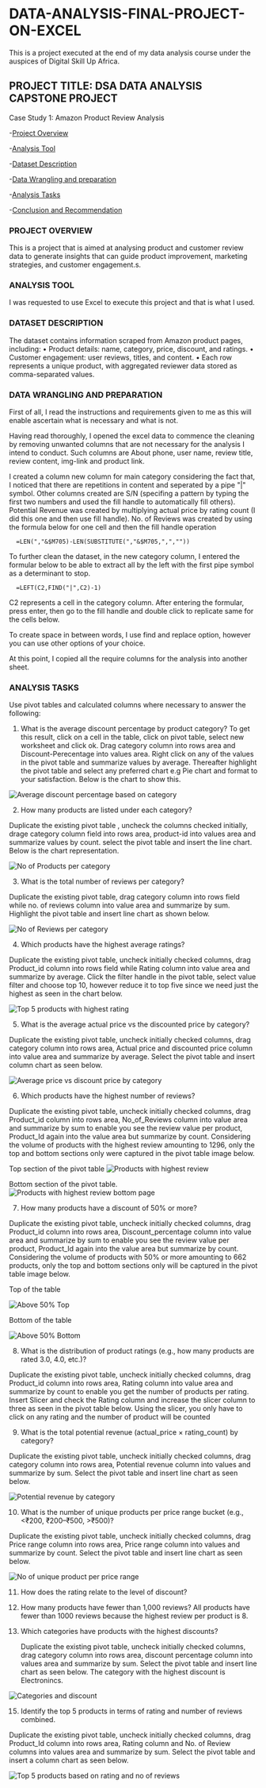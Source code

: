 # DATA-ANALYSIS-FINAL-PROJECT-ON-EXCEL

This is a project executed at the end of my data analysis course under the auspices of Digital Skill Up Africa.

## PROJECT TITLE: DSA DATA ANALYSIS CAPSTONE PROJECT 

Case Study 1: Amazon Product Review Analysis 

-[Project Overview](#project-overview)

-[Analysis Tool](#analysis-tool)

-[Dataset Description](dataset-description)

-[Data Wrangling and preparation](data-wrangling-and-prepartion)

-[Analysis Tasks](analysis-task)

-[Conclusion and Recommendation](conclusion-and-recommendation)

### PROJECT OVERVIEW

This is a project that is aimed at analysing product and customer review data to generate insights that can guide product improvement, marketing strategies, and customer engagement.s.

### ANALYSIS TOOL
I was requested to use Excel to execute this project and that is what I used.

### DATASET DESCRIPTION
The dataset contains information scraped from Amazon product pages, including: 
•  Product details: name, category, price, discount, and ratings. 
•  Customer engagement: user reviews, titles, and content.
•  Each row represents a unique product, with aggregated reviewer data stored as comma-separated values. 

### DATA WRANGLING AND PREPARATION
First of all, I read the instructions and requirements given to me as this will enable ascertain what is necessary and what is not. 

Having read thoroughly, I opened the excel data to commence the cleaning by removing unwanted columns that are not necessary for the analysis I intend to conduct. Such columns are About phone, user name, review title, review content, img-link and product link.

I created a column new column for main category considering the fact that, I noticed that there are repetitions in content and seperated by a pipe "|" symbol. Other columns created are S/N (specifing a pattern by typing the first two numbers and used the fill handle to automatically fill others). Potential Revenue  was created by multiplying actual price by rating count (I did this one and then use fill handle). No. of Reviews was created by using the formula below for one cell and then the fill handle operation 

      =LEN(","&$M705)-LEN(SUBSTITUTE(","&$M705,",",""))

To further clean the dataset, in the new category column, I entered the formular below to be able to extract all by the left  with the first pipe symbol as a determinant to stop.

      =LEFT(C2,FIND("|",C2)-1)
C2 represents a cell in the category column. After entering the formular, press enter, then go to the fill handle and double click to replicate same for the cells below.

To create space in between words, I use find and replace option, however you can use other options of your choice.

At this point, I copied all the require columns for the analysis into another sheet.

### ANALYSIS TASKS        

Use pivot tables and calculated columns where necessary to answer the following: 

1. What is the average discount percentage by product category?
   To get this result, click on a cell in the table, click on pivot table, select new worksheet and click ok. Drag category column into rows area and Discount-Perecentage into values area. Right click on any of the values in the pivot table and summarize values by average. Thereafter highlight the pivot table and select any preferred chart e.g Pie chart and format to your satisfaction. Below is the chart to show this.

![Average discount percentage based on category](https://github.com/user-attachments/assets/79908fa7-f0a8-411e-8ccd-4078b0125855)

2. How many products are listed under each category?

Duplicate the existing pivot table , uncheck the columns checked initially, drage category column field into rows area, product-id into values area and summarize values by count. select the pivot table and insert the line chart. Below is the chart representation.

![No  of Products per category](https://github.com/user-attachments/assets/d7b368a8-9adc-4555-880a-f7d6f4649946)

3. What is the total number of reviews per category?

Duplicate the existing pivot table, drag category column into rows field while no. of reviews column into value area and summarize by sum. Highlight the pivot table and insert line chart as shown below.

![No  of Reviews per category](https://github.com/user-attachments/assets/b5a924af-3644-458c-ad0f-eb4cd45d0abe)

4. Which products have the highest average ratings?

Duplicate the existing pivot table,  uncheck initially checked columns, drag Product_id column into rows field while Rating column into value area and summarize by average. Click the filter handle in the pivot table, select value filter and choose top 10, however reduce it to top five since we need just the highest as seen in the chart below.

![Top 5 products with highest rating](https://github.com/user-attachments/assets/eaca202d-1bef-4ef5-a433-0d127be708de)

5. What is the average actual price vs the discounted price by category?

Duplicate the existing pivot table, uncheck initially checked columns, drag category column into rows area, Actual price and discounted price column into value area and summarize by average. Select the pivot table and insert column chart as seen below.

![Average price vs discount price by category](https://github.com/user-attachments/assets/c9a90789-1ef3-4c4c-87a3-a94568167caf)

6. Which products have the highest number of reviews? 

Duplicate the existing pivot table, uncheck initially checked columns, drag Product_id column into rows area, No_of_Reviews column into value area and summarize by sum to enable you see the review value per product, Product_Id again into the value area but summarize by count. Considering the volume of products with the highest review amounting to 1296, only the top and bottom sections only were captured in the pivot table image below.

Top section of the pivot table
![Products with highest review](https://github.com/user-attachments/assets/023cc223-039c-49d2-aeb4-d17158556ed9)

Bottom section of the pivot table.
![Products with highest review bottom page](https://github.com/user-attachments/assets/751a54e9-abbd-4c68-8aad-3685e5ef2158)

7. How many products have a discount of 50% or more?

Duplicate the existing pivot table, uncheck initially checked columns, drag Product_id column into rows area, Discount_percentage column into value area and summarize by sum to enable you see the review value per product, Product_Id again into the value area but summarize by count. Considering the volume of products with 50% or more amounting to 662 products, only the top and bottom sections only will be captured in the pivot table image below.

Top of the table

![Above 50% Top](https://github.com/user-attachments/assets/ba0f400e-eb3c-47a1-9d1e-78c4cb8bc046)

Bottom of the table 

![Above 50% Bottom](https://github.com/user-attachments/assets/a64edca4-bd1b-4dc3-aba1-b32def9e4c3b)

8. What is the distribution of product ratings (e.g., how many products are rated 3.0, 4.0, etc.)?

Duplicate the existing pivot table, uncheck initially checked columns, drag Product_id column into rows area, Rating column into value area and summarize by count to enable you get the number of products per rating. Insert Slicer and check the Rating column and increase the slicer column to three as seen in the pivot table below. Using the slicer, you only have to click on any rating and the number of product will be counted 

9. What is the total potential revenue (actual_price × rating_count) by category?

Duplicate the existing pivot table, uncheck initially checked columns, drag category column into rows area, Potential revenue column into values and summarize by sum. Select the pivot table and insert line chart as seen below.

![Potential revenue by category](https://github.com/user-attachments/assets/d51bd1e9-411f-4076-be50-25491e4819ba)

10. What is the number of unique products per price range bucket (e.g., <₹200, ₹200–₹500, >₹500)? 

Duplicate the existing pivot table, uncheck initially checked columns, drag Price range column into rows area, Price range column into values and summarize by count. Select the pivot table and insert line chart as seen below.

![No  of unique product per price range](https://github.com/user-attachments/assets/ac1b3c4f-686d-4a76-afff-0b49df122fae)

11. How does the rating relate to the level of discount?

12. How many products have fewer than 1,000 reviews?
All products have fewer than 1000 reviews because the highest review per product is 8.
    
13. Which categories have products with the highest discounts?

    Duplicate the existing pivot table, uncheck initially checked columns, drag category column into rows area, discount percentage  column into values area and summarize by sum. Select the pivot table and insert line chart as seen below. The category with the highest discount is Electronincs.

![Categories and discount](https://github.com/user-attachments/assets/bc647584-06a6-4328-a27c-5a7304c40c2c)

15. Identify the top 5 products in terms of rating and number of reviews combined.

 Duplicate the existing pivot table, uncheck initially checked columns, drag Product_Id column into rows area, Rating column and No. of Review columns into values area and summarize by sum. Select the pivot table and insert a column chart as seen below.

![Top 5 products based on rating and no  of reviews](https://github.com/user-attachments/assets/ca417da9-5c9b-426e-a213-9e8ca79a6d81)
